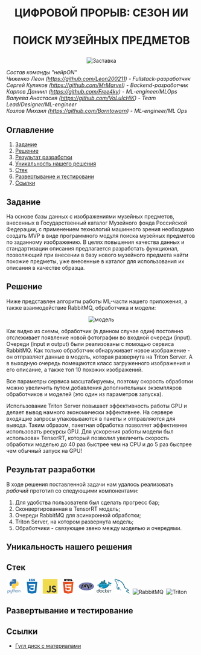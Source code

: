 # <p align="center"> ЦИФРОВОЙ ПРОРЫВ: СЕЗОН ИИ </p>
# <p align="center"> ПОИСК МУЗЕЙНЫХ ПРЕДМЕТОВ </p>
<p align="center">
<img width="800" height="600" alt="Заставка" src="https://github.com/VoLuIcHiK/museum-search/assets/90902903/fb0e265e-88e1-445c-ae0b-328e37a29b54">
</p>



*Состав команды "нейрON"*   
*Чиженко Леон (https://github.com/Leon200211) - Fullstack-разработчик*    
*Сергей Куликов (https://github.com/MrMarvel) - Backend-разработчик*  
*Карпов Даниил (https://github.com/Free4ky) - ML-engineer/MLOps*  
*Валуева Анастасия (https://github.com/VoLuIcHiK) - Team Lead/Designer/ML-engineer*   
*Козлов Михаил (https://github.com/Borntowarn) - ML-engineer/ML
Ops*  

## Оглавление
1. [Задание](#1)
2. [Решение](#2)
3. [Результат разработки](#3)
4. [Уникальность нашего решения](#5)
5. [Стек](#6)
6. [Развертывание и тестировани](#7)
7. [Ссылки](#9)

## <a name="1"> Задание </a>

На основе базы данных с изображениями музейных предметов, внесенных в Государственный каталог Музейного фонда Российской Федерации, с применением технологий машинного зрения необходимо создать MVP в виде программного модуля поиска музейных предметов по заданному изображению. В целях повышения качества данных и стандартизации описания предлагается разработать функционал, позволяющий при внесении в базу нового музейного предмета найти похожие предметы, уже внесенные в каталог для использования их описания в качестве образца.

## <a name="2">Решение </a>

Ниже представлен алгоритм работы ML-части нашего приложения, а также взаимодействие RabbitMQ, обработчика и модели: 
<p align="center">
<img width="864" alt="модель" src="">
</p>


Как видно из схемы, обработчик (в данном случае один) постоянно отслеживает появление новой фотографии во входной очереди (input). Очереди (input и output) были реализованы с помощью сервиса RabbitMQ. Как только обработчик обнаруживает новое изображение - он отправляет данные в модель, которая развернута на Triton Server. А в выходную очередь помещаются класс загруженного изображения и его описание, а также топ 10 похожих изображений.

Все параметры сервиса масштабируемы, поэтому скорость обработки можно увеличить путем добавления дополнительных экземпляров обработчиков и моделей (это один из параметров запуска). 

Использование Triton Server повышает эффективность работы GPU и делает вывод намного экономически эффективнее. На сервере входящие запросы упаковываются в пакеты и отправляются для вывода. Таким образом, пакетная обработка позволяет эффективнее использовать ресурсы GPU.
Для ускорения работы модели был использован TensorRT, который позволил увеличить скорость обработки моделью до 40 раз быстрее чем на CPU и до 5 раз быстрее чем обычный запуск на GPU!


## <a name="3">Результат разработки </a>

В ходе решения поставленной задачи нам удалось реализовать *рабочий* прототип со следующими компонентами:
1.  Для удобства пользователя был сделать прогресс бар;
2. Сконвертированная в TensorRT модель;
3. Очереди RabbitMQ для асинхронной обработки;
4. Triton Server, на котором развернута модель;
5. Обработчики - связующее звено между моделью и очередями.


## <a name="5">Уникальность нашего решения </a>



## <a name="6">Стек </a>
<div>
  <img src="https://github.com/devicons/devicon/blob/master/icons/python/python-original-wordmark.svg" title="Python" alt="Puthon" width="40" height="40"/>&nbsp;
  <img src="https://github.com/devicons/devicon/blob/master/icons/css3/css3-plain-wordmark.svg" title="css" alt="css" width="40" height="40"/>&nbsp;
  <img src="https://github.com/devicons/devicon/blob/master/icons/javascript/javascript-original.svg" title="js" alt="js" width="40" height="40"/>&nbsp;
  <img src="https://github.com/devicons/devicon/blob/master/icons/html5/html5-original-wordmark.svg" title="html" alt="html" width="40" height="40"/>&nbsp;
  <img src="https://github.com/devicons/devicon/blob/master/icons/php/php-original.svg" title="php" alt="php" width="40" height="40"/>&nbsp;
  <img src="https://github.com/devicons/devicon/blob/master/icons/docker/docker-original-wordmark.svg" title="docker" alt="docker" width="40" height="40"/>&nbsp;
  <img src="https://github.com/devicons/devicon/blob/master/icons/mysql/mysql-original.svg" title="mysql" alt="mysqlr" width="40" height="40"/>&nbsp;
  <img src="https://github.com/leungwensen/svg-icon/blob/master/dist/svg/logos/rabbitmq.svg" title="RabbitMQ" alt="RabbitMQ" width="40" height="40"/>&nbsp;
  <img src="https://github.com/vinceliuice/Tela-icon-theme/blob/master/src/scalable/apps/nvidia.svg" title="Triton" alt="Triton" width="40" height="40"/>&nbsp;

## <a name="7">Развертывание и тестирование </a>

 

## <a name="9">Ссылки</a>
- [Гугл диск с материалами]()


